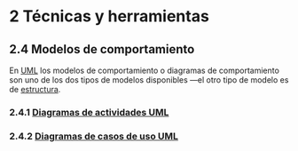 # 2 Técnicas y herramientas

## 2.4 Modelos de comportamiento

En [UML](https://www.uml.org) los modelos de comportamiento o diagramas de
comportamiento son uno de los dos tipos de modelos disponibles —el otro tipo de
modelo es de
[estructura](../2_03_.Modelos_de_estructura/2_03_.Modelos_de_estructura.md).

### 2.4.1 [Diagramas de actividades UML](./2_04_01_Diagramas_de_actividades_UML.md)

### 2.4.2 [Diagramas de casos de uso UML](./2_04_02_Diagramas_de_casos_de_uso_UML.md)
